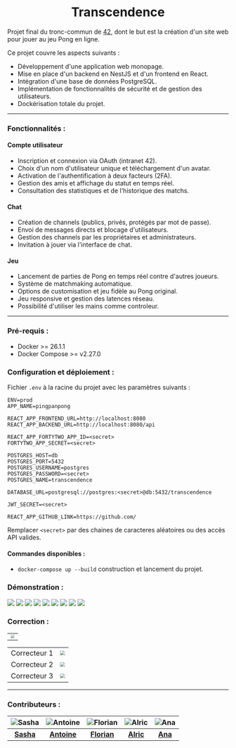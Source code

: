 <h1 align="center">Transcendence</h1>

Projet final du tronc-commun de [42](https://42.fr/), dont le but est la création d'un site web pour jouer au jeu Pong en ligne.

Ce projet couvre les aspects suivants :

- Développement d'une application web monopage.
- Mise en place d'un backend en NestJS et d'un frontend en React.
- Intégration d'une base de données PostgreSQL.
- Implémentation de fonctionnalités de sécurité et de gestion des utilisateurs.
- Dockérisation totale du projet.

---

### Fonctionnalités :
#### Compte utilisateur
- Inscription et connexion via OAuth (intranet 42).
- Choix d'un nom d'utilisateur unique et téléchargement d'un avatar.
- Activation de l'authentification à deux facteurs (2FA).
- Gestion des amis et affichage du statut en temps réel.
- Consultation des statistiques et de l'historique des matchs.
#### Chat
- Création de channels (publics, privés, protégés par mot de passe).
- Envoi de messages directs et blocage d'utilisateurs.
- Gestion des channels par les propriétaires et administrateurs.
- Invitation à jouer via l'interface de chat.
#### Jeu
- Lancement de parties de Pong en temps réel contre d'autres joueurs.
- Système de matchmaking automatique.
- Options de customisation et jeu fidèle au Pong original.
- Jeu responsive et gestion des latences réseau.
- Possibilité d'utiliser les mains comme controleur.


---

### Pré-requis :

- Docker >= 26.1.1
- Docker Compose >= v2.27.0

### Configuration et déploiement :

Fichier `.env` à la racine du projet avec les paramètres suivants :

```
ENV=prod
APP_NAME=pingpanpong

REACT_APP_FRONTEND_URL=http://localhost:8080
REACT_APP_BACKEND_URL=http://localhost:8080/api

REACT_APP_FORTYTWO_APP_ID=<secret>
FORTYTWO_APP_SECRET=<secret>

POSTGRES_HOST=db
POSTGRES_PORT=5432
POSTGRES_USERNAME=postgres
POSTGRES_PASSWORD=<secret>
POSTGRES_NAME=transcendence

DATABASE_URL=postgresql://postgres:<secret>@db:5432/transcendence

JWT_SECRET=<secret>

REACT_APP_GITHUB_LINK=https://github.com/
```

Remplacer `<secret>` par des chaines de caracteres aléatoires ou des accès API valides.

#### Commandes disponibles :

- `docker-compose up --build` construction et lancement du projet.

### Démonstration :

![](./images/1.png)
![](./images/2.png)
![](./images/3.png)
![](./images/4.png)
![](./images/5.png)
![](./images/6.png)
![](./images/7.png)
![](./images/8.png)
![](./images/9.png)

### Correction :

| |
| --- |
| <img src="./images/note.png" style="zoom: 50%;" /> |

| | |
| --- | --- |
| Correcteur 1 | <img src="./images/correction1.png" style="zoom: 67%;" /> |
| Correcteur 2 | <img src="./images/correction2.png" style="zoom:67%;" /> |
| Correcteur 3 | <img src="./images/correction3.png" style="zoom:67%;" /> |

---

### Contributeurs :

| ![Sasha](https://github.com/sasha-liu.png?size=75) | ![Antoine](https://github.com/antoineA67.png?size=75) | ![Florian](https://github.com//florian-a.png?size=75) |![Alric](https://github.com//alpyt42.png?size=75) |![Ana](https://github.com//noushhhh.png?size=75) |
|:-----------------------------------------------------------:|:--------------------------------------------------------:|:--------------------------------------------------------:|:--------------------------------------------------------:|:--------------------------------------------------------:|
| **[Sasha](https://github.com/sasha-liu)**          | **[Antoine](https://github.com/antoineA67)**           |**[Florian](https://github.com/florian-a)**           |**[Alric](https://github.com/alpyt42)**           |**[Ana](https://github.com/noushhhh)**           |